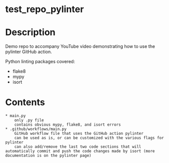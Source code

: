 # test_repo_pylinter

# Description

Demo repo to accompany YouTube video demonstrating how to use the pylinter GitHub action.

Python linting packages covered:

   * flake8
   * mypy
   * isort

# Contents

    * main.py
        only .py file
        contains obvious mypy, flake8, and isort errors
    * .github/workflows/main.py
        GitHub workflow file that uses the GitHub action pylinter
        can be used as is, or can be customized with the various flags for pylinter
        can also add/remove the last two code sections that will automatically commit and push the code changes made by isort (more documentation is on the pylinter page)
